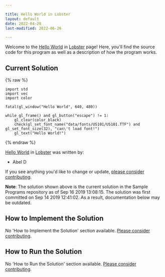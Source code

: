 ```yaml
---

title: Hello World in Lobster
layout: default
date: 2022-04-28
last-modified: 2022-06-26

---
```


Welcome to the [Hello World](https://sampleprograms.io/projects/hello-world) in [Lobster](https://sampleprograms.io/languages/lobster) page! Here, you'll find the source code for this program as well as a description of how the program works.

## Current Solution

{% raw %}

```lobster
import std
import vec
import color

fatal(gl_window("Hello World", 640, 480))

while gl_frame() and gl_button("escape") != 1:
    gl_clear(color_black)
    check(gl_set_font_name("data/fonts/US101/US101.TTF") and gl_set_font_size(32), "can\'t load font!")
    gl_text("Hello World!")
```

{% endraw %}

[Hello World](https://sampleprograms.io/projects/hello-world) in [Lobster](https://sampleprograms.io/languages/lobster) was written by:

- Abel D

If you see anything you'd like to change or update, [please consider contributing](https://github.com/TheRenegadeCoder/sample-programs).

**Note**: The solution shown above is the current solution in the Sample Programs repository as of Sep 16 2019 13:08:15. The solution was first committed on Sep 14 2019 12:41:02. As a result, documentation below may be outdated.

## How to Implement the Solution

No 'How to Implement the Solution' section available. [Please consider contributing](https://github.com/TheRenegadeCoder/sample-programs-website).

## How to Run the Solution

No 'How to Run the Solution' section available. [Please consider contributing](https://github.com/TheRenegadeCoder/sample-programs-website).